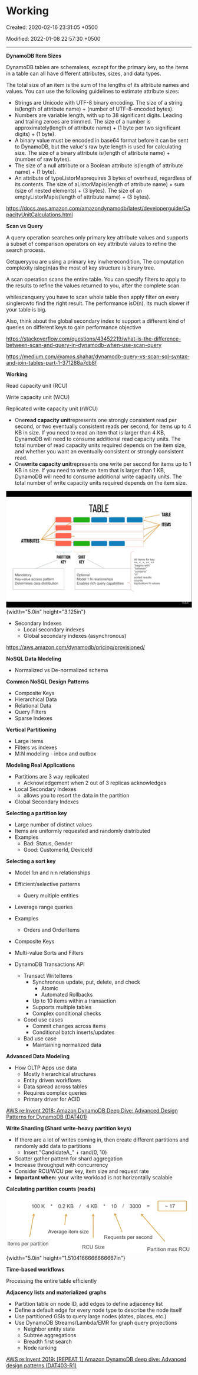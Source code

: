 # Working

Created: 2020-02-16 23:31:05 +0500

Modified: 2022-01-08 22:57:30 +0500

---

**DynamoDB Item Sizes**

DynamoDB tables are schemaless, except for the primary key, so the items in a table can all have different attributes, sizes, and data types.

The total size of an item is the sum of the lengths of its attribute names and values. You can use the following guidelines to estimate attribute sizes:
-   Strings are Unicode with UTF-8 binary encoding. The size of a string is(length of attribute name) + (number of UTF-8-encoded bytes).
-   Numbers are variable length, with up to 38 significant digits. Leading and trailing zeroes are trimmed. The size of a number is approximately(length of attribute name) + (1 byte per two significant digits) + (1 byte).
-   A binary value must be encoded in base64 format before it can be sent to DynamoDB, but the value's raw byte length is used for calculating size. The size of a binary attribute is(length of attribute name) + (number of raw bytes).
-   The size of a null attribute or a Boolean attribute is(length of attribute name) + (1 byte).
-   An attribute of typeListorMaprequires 3 bytes of overhead, regardless of its contents. The size of aListorMapis(length of attribute name) + sum (size of nested elements) + (3 bytes). The size of an emptyListorMapis(length of attribute name) + (3 bytes).



<https://docs.aws.amazon.com/amazondynamodb/latest/developerguide/CapacityUnitCalculations.html>



**Scan vs Query**

A query operation searches only primary key attribute values and supports a subset of comparison operators on key attribute values to refine the search process.

Getqueryyou are using a primary key inwherecondition, The computation complexity islog(n)as the most of key structure is binary tree.



A scan operation scans the entire table. You can specify filters to apply to the results to refine the values returned to you, after the complete scan.

whilescanquery you have to scan whole table then apply filter on every singlerowto find the right result. The performance isO(n). Its much slower if your table is big.



Also, think about the global secondary index to support a different kind of queries on different keys to gain performance objective



<https://stackoverflow.com/questions/43452219/what-is-the-difference-between-scan-and-query-in-dynamodb-when-use-scan-query>

<https://medium.com/@amos.shahar/dynamodb-query-vs-scan-sql-syntax-and-join-tables-part-1-371288a7cb8f>



**Working**

Read capacity unit (RCU)

Write capacity unit (WCU)

Replicated write capacity unit (rWCU)


-   One**read capacity unit**represents one strongly consistent read per second, or two eventually consistent reads per second, for items up to 4 KB in size. If you need to read an item that is larger than 4 KB, DynamoDB will need to consume additional read capacity units. The total number of read capacity units required depends on the item size, and whether you want an eventually consistent or strongly consistent read.
-   One**write capacity unit**represents one write per second for items up to 1 KB in size. If you need to write an item that is larger than 1 KB, DynamoDB will need to consume additional write capacity units. The total number of write capacity units required depends on the item size.



![ATTRIBUTES PARTITION KEY Mandatory Key-value access pattern Determines data distribution TABLE SORT KEY Optional Model 1 relationships Enables rich query capabilities TABLE ITEMS All items for key "begins with" "between" "contains" "in" sorted results counts top/bottom N values ](media/AWS-DynamoDB_Working-image1.png){width="5.0in" height="3.125in"}


-   Secondary Indexes
    -   Local secondary indexes
    -   Global secondary indexes (asynchronous)



<https://aws.amazon.com/dynamodb/pricing/provisioned/>



**NoSQL Data Modeling**
-   Normalized vs De-normalized schema



**Common NoSQL Design Patterns**
-   Composite Keys
-   Hierarchical Data
-   Relational Data
-   Query Filters
-   Sparse Indexes



**Vertical Partitioning**
-   Large items
-   Filters vs indexes
-   M:N modeling - inbox and outbox



**Modeling Real Applications**
-   Partitions are 3 way replicated
    -   Acknowledgement when 2 out of 3 replicas acknowledges
-   Local Secondary Indexes
    -   allows you to resort the data in the partition
-   Global Secondary Indexes



**Selecting a partition key**
-   Large number of distinct values
-   Items are uniformly requested and randomly distributed
-   Examples
    -   Bad: Status, Gender
    -   Good: CustomerId, DeviceId



**Selecting a sort key**
-   Model 1:n and n:n relationships
-   Efficient/selective patterns
    -   Query multiple entities
-   Leverage range queries
-   Examples
    -   Orders and OrderItems


-   Composite Keys
-   Multi-value Sorts and Filters
-   DynamoDB Transactions API
    -   Transact WriteItems
        -   Synchronous update, put, delete, and check
            -   Atomic
            -   Automated Rollbacks
        -   Up to 10 items within a transaction
        -   Supports multiple tables
        -   Complex conditional checks
    -   Good use cases
        -   Commit changes across items
        -   Conditional batch inserts/updates
    -   Bad use case
        -   Maintaining normalized data



**Advanced Data Modeling**
-   How OLTP Apps use data
    -   Mostly hierarchical structures
    -   Entity driven workflows
    -   Data spread across tables
    -   Requires complex queries
    -   Primary driver for ACID



[AWS re:Invent 2018: Amazon DynamoDB Deep Dive: Advanced Design Patterns for DynamoDB (DAT401)](https://www.youtube.com/watch?v=HaEPXoXVf2k)



**Write Sharding (Shard write-heavy partition keys)**
-   If there are a lot of writes coming in, then create different partitions and randomly add data to partitions
    -   Insert "CandidateA_" + rand(0, 10)
-   Scatter gather pattern for shard aggregation
-   Increase throughput with concurrency
-   Consider RCU/WCU per key, item size and request rate
-   **Important when:** your write workload is not horizontally scalable



**Calculating partition counts (reads)**

![100 K 0.2 KB 4 KB 10 3000 - -17 Average item size Requests per second Items per partition RCU Size Partition max RCU ](media/AWS-DynamoDB_Working-image2.png){width="5.0in" height="1.5104166666666667in"}



**Time-based workflows**

Processing the entire table efficiently



**Adjacency lists and materialized graphs**
-   Partition table on node ID, add edges to define adjacency list
-   Define a default edge for every node type to describe the node itself
-   Use partitioned GSIs to query large nodes (dates, places, etc.)
-   Use DynamoDB Streams/Lambda/EMR for graph query projections
    -   Neighbor entity state
    -   Subtree aggregations
    -   Breadth first search
    -   Node ranking



[AWS re:Invent 2019: [REPEAT 1] Amazon DynamoDB deep dive: Advanced design patterns (DAT403-R1)](https://www.youtube.com/watch?v=6yqfmXiZTlM)




